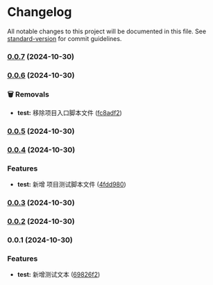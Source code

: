 # Changelog

All notable changes to this project will be documented in this file. See [standard-version](https://github.com/conventional-changelog/standard-version) for commit guidelines.

### [0.0.7](https://github.com/q664867460/vite3_vue2_project_demo/compare/v0.0.6...v0.0.7) (2024-10-30)

### [0.0.6](https://github.com/q664867460/vite3_vue2_project_demo/compare/v0.0.5...v0.0.6) (2024-10-30)


### 🗑️ Removals

* **test:** 移除项目入口脚本文件 ([fc8adf2](https://github.com/q664867460/vite3_vue2_project_demo/commit/fc8adf23cd4a797d2946a91098afcc279985b31f))

### [0.0.5](https://github.com/q664867460/vite3_vue2_project_demo/compare/v0.0.4...v0.0.5) (2024-10-30)

### [0.0.4](https://github.com/q664867460/vite3_vue2_project_demo/compare/v0.0.3...v0.0.4) (2024-10-30)


### Features

* **test:** 新增 项目测试脚本文件 ([4fdd980](https://github.com/q664867460/vite3_vue2_project_demo/commit/4fdd9806e501daf9ad0a75ec150b6de061156ab2))

### [0.0.3](https://github.com/q664867460/vite3_vue2_project_demo/compare/v0.0.2...v0.0.3) (2024-10-30)

### [0.0.2](https://github.com/q664867460/vite3_vue2_project_demo/compare/v0.0.1...v0.0.2) (2024-10-30)

### 0.0.1 (2024-10-30)


### Features

* **test:** 新增测试文本 ([69826f2](https://github.com/q664867460/vite3_vue2_project_demo/commit/69826f2428142752f3968df22383082e62e7acef))
